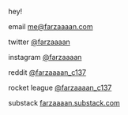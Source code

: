 hey!

email [me@farzaaaan.com](mailto:me@farzaaaan.com)

twitter [@farzaaaan](https://twitter.com/farzaaaan)

instagram [@farzaaaan](https://instagram.com/farzaaaan)

reddit [@farzaaaan_c137](https://reddit.com/u/farzaaaan_c137)

rocket league [@farzaaaan_c137](https://www.google.com/teapot)

substack [farzaaaan.substack.com](https://farzaaaan.substack.com)

<!---
Farzaaaan/Farzaaaan is a ✨ special ✨ repository because its `README.md` (this file) appears on your GitHub profile.
You can click the Preview link to take a look at your changes.
--->
